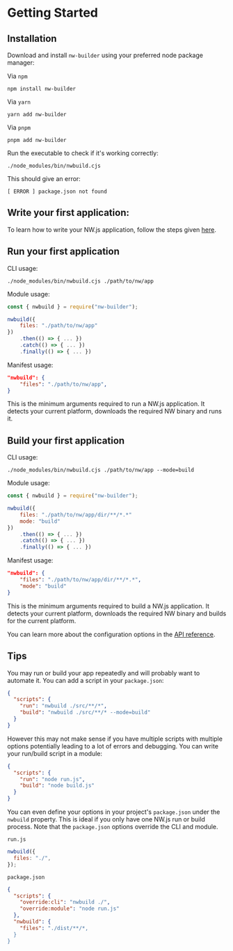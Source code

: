 # Getting Started

## Installation

Download and install `nw-builder` using your preferred node package manager:

Via `npm`

```shell
npm install nw-builder
```

Via `yarn`

```shell
yarn add nw-builder
```

Via `pnpm`

```shell
pnpm add nw-builder
```

Run the executable to check if it's working correctly:

```shell
./node_modules/bin/nwbuild.cjs
```

This should give an error:

```shell
[ ERROR ] package.json not found
```

## Write your first application:

To learn how to write your NW.js application, follow the steps given [here](https://ayushmxn.github.io/nw-repro/getting-started#write-your-first-nwjs-application).

## Run your first application

CLI usage:

```shell
./node_modules/bin/nwbuild.cjs ./path/to/nw/app
```

Module usage:

```javascript
const { nwbuild } = require("nw-builder");

nwbuild({
    files: "./path/to/nw/app"
})
    .then(() => { ... })
    .catch(() => { ... })
    .finally(() => { ... })
```

Manifest usage:

```json
"nwbuild": {
    "files": "./path/to/nw/app",
}
```

This is the minimum arguments required to run a NW.js application. It detects your current platform, downloads the required NW binary and runs it.

## Build your first application

CLI usage:

```shell
./node_modules/bin/nwbuild.cjs ./path/to/nw/app --mode=build
```

Module usage:

```javascript
const { nwbuild } = require("nw-builder");

nwbuild({
    files: "./path/to/nw/app/dir/**/*.*"
    mode: "build"
})
    .then(() => { ... })
    .catch(() => { ... })
    .finally(() => { ... })
```

Manifest usage:

```json
"nwbuild": {
    "files": "./path/to/nw/app/dir/**/*.*",
    "mode": "build"
}
```

This is the minimum arguments required to build a NW.js application. It detects your current platform, downloads the required NW binary and builds for the current platform.

You can learn more about the configuration options in the [API reference](./api).

## Tips

You may run or build your app repeatedly and will probably want to automate it. You can add a script in your `package.json`:

```json
{
  "scripts": {
    "run": "nwbuild ./src/**/*",
    "build": "nwbuild ./src/**/* --mode=build"
  }
}
```

However this may not make sense if you have multiple scripts with multiple options potentially leading to a lot of errors and debugging. You can write your run/build script in a module:

```json
{
  "scripts": {
    "run": "node run.js",
    "build": "node build.js"
  }
}
```

You can even define your options in your project's `package.json` under the `nwbuild` property. This is ideal if you only have one NW.js run or build process. Note that the `package.json` options override the CLI and module.

`run.js`

```javascript
nwbuild({
  files: "./",
});
```

`package.json`

```json
{
  "scripts": {
    "override:cli": "nwbuild ./",
    "override:module": "node run.js"
  },
  "nwbuild": {
    "files": "./dist/**/*,
  }
}
```
